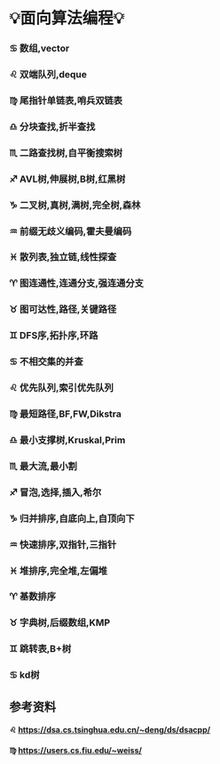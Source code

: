 # 💡面向算法编程💡
### ♋ 数组,vector
### ♌ 双端队列,deque
### ♍ 尾指针单链表,哨兵双链表
### ♎ 分块查找,折半查找
### ♏ 二路查找树,自平衡搜索树
### ♐ AVL树,伸展树,B树,红黑树
### ♑ 二叉树,真树,满树,完全树,森林
### ♒ 前缀无歧义编码,霍夫曼编码
### ♓ 散列表,独立链,线性探查
### ♈ 图连通性,连通分支,强连通分支
### ♉ 图可达性,路径,关键路径
### ♊ DFS序,拓扑序,环路
### ♋ 不相交集的并查
### ♌ 优先队列,索引优先队列
### ♍ 最短路径,BF,FW,Dikstra
### ♎ 最小支撑树,Kruskal,Prim
### ♏ 最大流,最小割
### ♐ 冒泡,选择,插入,希尔
### ♑ 归并排序,自底向上,自顶向下
### ♒ 快速排序,双指针,三指针
### ♓ 堆排序,完全堆,左偏堆
### ♈ 基数排序
### ♉ 字典树,后缀数组,KMP
### ♊ 跳转表,B+树
### ♋ kd树
## 参考资料
#### ♌ https://dsa.cs.tsinghua.edu.cn/~deng/ds/dsacpp/
#### ♍ https://users.cs.fiu.edu/~weiss/